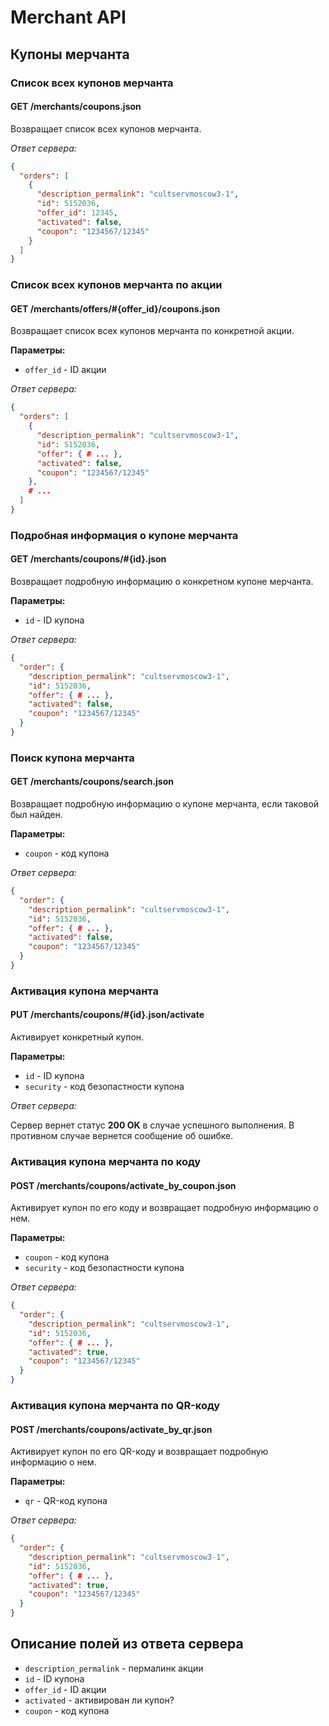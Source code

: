 Merchant API
============

Купоны мерчанта
---------------

### Список всех купонов мерчанта

#### GET /merchants/coupons.json

Возвращает список всех купонов мерчанта.

*Ответ сервера:*

```json
{
  "orders": [
    {
      "description_permalink": "cultservmoscow3-1",
      "id": 5152036,
      "offer_id": 12345,
      "activated": false,
      "coupon": "1234567/12345"
    }
  ]
}
```


### Список всех купонов мерчанта по акции

#### GET /merchants/offers/#{offer_id}/coupons.json

Возвращает список всех купонов мерчанта по конкретной акции.

**Параметры:**

- ``offer_id`` - ID акции

*Ответ сервера:*

```json
{
  "orders": [
    {
      "description_permalink": "cultservmoscow3-1",
      "id": 5152036,
      "offer": { # ... },
      "activated": false,
      "coupon": "1234567/12345"
    },
    # ...
  ]
}
```


### Подробная информация о купоне мерчанта

#### GET /merchants/coupons/#{id}.json

Возвращает подробную информацию о конкретном купоне мерчанта.

**Параметры:**

- ``id`` - ID купона

*Ответ сервера:*

```json
{
  "order": {
    "description_permalink": "cultservmoscow3-1",
    "id": 5152036,
    "offer": { # ... },
    "activated": false,
    "coupon": "1234567/12345"
  }
}
```


### Поиск купона мерчанта

#### GET /merchants/coupons/search.json

Возвращает подробную информацию о купоне мерчанта, если таковой был найден.

**Параметры:**

- ``coupon`` - код купона

*Ответ сервера:*

```json
{
  "order": {
    "description_permalink": "cultservmoscow3-1",
    "id": 5152036,
    "offer": { # ... },
    "activated": false,
    "coupon": "1234567/12345"
  }
}
```


### Активация купона мерчанта

#### PUT /merchants/coupons/#{id}.json/activate

Активирует конкретный купон.

**Параметры:**

- ``id`` - ID купона
- ``security`` - код безопастности купона

*Ответ сервера:*

Сервер вернет статус **200 OK** в случае успешного выполнения. В противном случае вернется сообщение об ошибке.


### Активация купона мерчанта по коду

#### POST /merchants/coupons/activate_by_coupon.json

Активирует купон по его коду и возвращает подробную информацию о нем.

**Параметры:**

- ``coupon`` - код купона
- ``security`` - код безопастности купона

*Ответ сервера:*

```json
{
  "order": {
    "description_permalink": "cultservmoscow3-1",
    "id": 5152036,
    "offer": { # ... },
    "activated": true,
    "coupon": "1234567/12345"
  }
}
```


### Активация купона мерчанта по QR-коду

#### POST /merchants/coupons/activate_by_qr.json

Активирует купон по его QR-коду и возвращает подробную информацию о нем.

**Параметры:**

- ``qr`` - QR-код купона

*Ответ сервера:*

```json
{
  "order": {
    "description_permalink": "cultservmoscow3-1",
    "id": 5152036,
    "offer": { # ... },
    "activated": true,
    "coupon": "1234567/12345"
  }
}
```


Описание полей из ответа сервера
--------------------------------

- ``description_permalink`` - пермалинк акции
- ``id`` - ID купона
- ``offer_id`` - ID акции
- ``activated`` - активирован ли купон?
- ``coupon`` - код купона